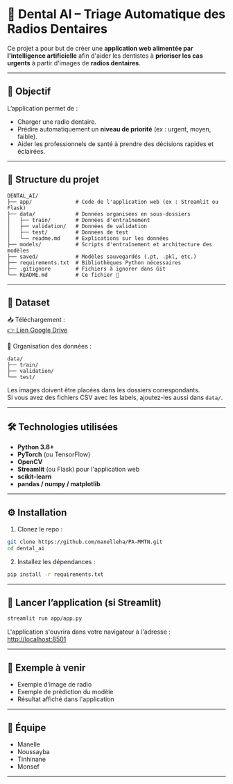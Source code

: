 # 🦷 Dental AI – Triage Automatique des Radios Dentaires

Ce projet a pour but de créer une **application web alimentée par l'intelligence artificielle** afin d'aider les dentistes à **prioriser les cas urgents** à partir d'images de **radios dentaires**.

---

## 🎯 Objectif

L’application permet de :
- Charger une radio dentaire.
- Prédire automatiquement un **niveau de priorité** (ex : urgent, moyen, faible).
- Aider les professionnels de santé à prendre des décisions rapides et éclairées.

---

## 📁 Structure du projet

```
DENTAL_AI/
├── app/              # Code de l'application web (ex : Streamlit ou Flask)
├── data/             # Données organisées en sous-dossiers
│   ├── train/        # Données d'entraînement
│   ├── validation/   # Données de validation
│   ├── test/         # Données de test
│   └── readme.md     # Explications sur les données
├── models/           # Scripts d'entraînement et architecture des modèles
├── saved/            # Modèles sauvegardés (.pt, .pkl, etc.)
├── requirements.txt  # Bibliothèques Python nécessaires
├── .gitignore        # Fichiers à ignorer dans Git
└── README.md         # Ce fichier 📄
```

---

## 🧠 Dataset

📥 Téléchargement :  
[👉 Lien Google Drive](https://drive.google.com/file/d/10cc7snHCYSq0aN8n8AaGAKvpvy2_JcW6/view)

📂 Organisation des données :
```
data/
├── train/
├── validation/
└── test/
```

Les images doivent être placées dans les dossiers correspondants.  
Si vous avez des fichiers CSV avec les labels, ajoutez-les aussi dans `data/`.

---

## 🛠️ Technologies utilisées

- **Python 3.8+**
- **PyTorch** (ou TensorFlow)
- **OpenCV**
- **Streamlit** (ou Flask) pour l'application web
- **scikit-learn**
- **pandas / numpy / matplotlib**

---

## ⚙️ Installation

1. Clonez le repo :
```bash
git clone https://github.com/manelleha/PA-MMTN.git
cd dental_ai
```

2. Installez les dépendances :
```bash
pip install -r requirements.txt
```

---

## 🚀 Lancer l’application (si Streamlit)

```bash
streamlit run app/app.py
```

L'application s'ouvrira dans votre navigateur à l'adresse :  
[http://localhost:8501](http://localhost:8501)

---

## 🧪 Exemple à venir

- Exemple d’image de radio
- Exemple de prédiction du modèle
- Résultat affiché dans l'application

---

## 🤝 Équipe

- Manelle  
- Noussayba
- Tinhinane
- Monsef

---


